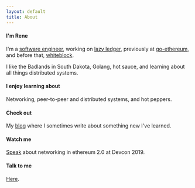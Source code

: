 ```yaml
---
layout: default
title: About
---
```


#### I'm Rene

I'm a [software engineer](https://github.com/renaynay), working on [lazy ledger](https://github.com/celestiaorg/lazyledger-core), previously at [go-ethereum](https://github.com/ethereum/go-ethereum), and before that, [whiteblock](https://github.com/whiteblock/genesis).

I like the Badlands in South Dakota, Golang, hot sauce, and learning about all things distributed systems.

#### I enjoy learning about
Networking, peer-to-peer and distributed systems, and hot peppers.

#### Check out
My [blog](https://blog.rene.sh) where I sometimes write about something new I've learned.

#### Watch me
[Speak](https://www.youtube.com/watch?v=ebh3Y1vHQBo) about networking in ethereum 2.0 at Devcon 2019.

#### Talk to me
[Here](mailto:renelubov.dev@gmail.com).

